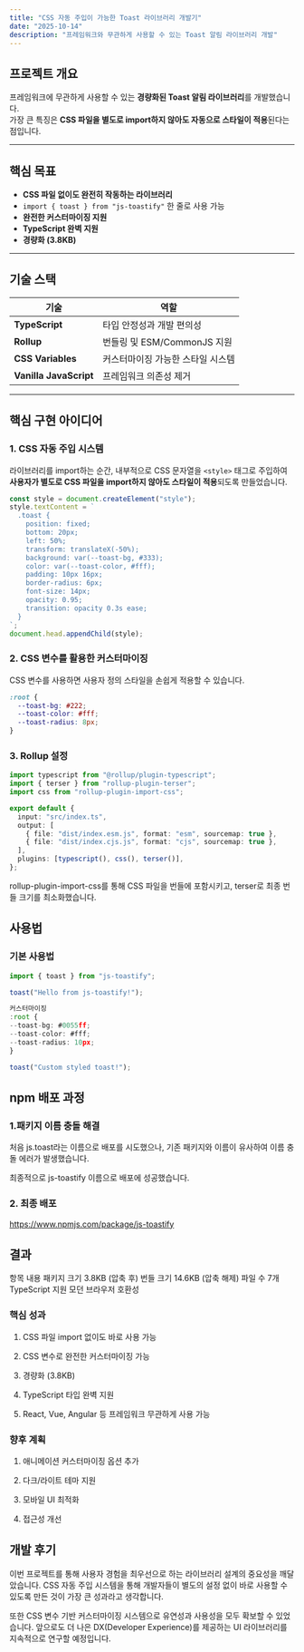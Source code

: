 ```yaml
---
title: "CSS 자동 주입이 가능한 Toast 라이브러리 개발기"
date: "2025-10-14"
description: "프레임워크와 무관하게 사용할 수 있는 Toast 알림 라이브러리 개발"
---
```


## 프로젝트 개요

프레임워크에 무관하게 사용할 수 있는 **경량화된 Toast 알림 라이브러리**를 개발했습니다.  
가장 큰 특징은 **CSS 파일을 별도로 import하지 않아도 자동으로 스타일이 적용**된다는 점입니다.

---

## 핵심 목표

- **CSS 파일 없이도 완전히 작동하는 라이브러리**
- `import { toast } from "js-toastify"` 한 줄로 사용 가능
- **완전한 커스터마이징 지원**
- **TypeScript 완벽 지원**
- **경량화 (3.8KB)**

---

## 기술 스택

| 기술                   | 역할                              |
| ---------------------- | --------------------------------- |
| **TypeScript**         | 타입 안정성과 개발 편의성         |
| **Rollup**             | 번들링 및 ESM/CommonJS 지원       |
| **CSS Variables**      | 커스터마이징 가능한 스타일 시스템 |
| **Vanilla JavaScript** | 프레임워크 의존성 제거            |

---

## 핵심 구현 아이디어

### 1. CSS 자동 주입 시스템

라이브러리를 import하는 순간, 내부적으로 CSS 문자열을 `<style>` 태그로 주입하여  
**사용자가 별도로 CSS 파일을 import하지 않아도 스타일이 적용**되도록 만들었습니다.

```ts
const style = document.createElement("style");
style.textContent = `
  .toast {
    position: fixed;
    bottom: 20px;
    left: 50%;
    transform: translateX(-50%);
    background: var(--toast-bg, #333);
    color: var(--toast-color, #fff);
    padding: 10px 16px;
    border-radius: 6px;
    font-size: 14px;
    opacity: 0.95;
    transition: opacity 0.3s ease;
  }
`;
document.head.appendChild(style);
```

### 2. CSS 변수를 활용한 커스터마이징

CSS 변수를 사용하면 사용자 정의 스타일을 손쉽게 적용할 수 있습니다.

```css
:root {
  --toast-bg: #222;
  --toast-color: #fff;
  --toast-radius: 8px;
}
```

### 3. Rollup 설정

```ts
import typescript from "@rollup/plugin-typescript";
import { terser } from "rollup-plugin-terser";
import css from "rollup-plugin-import-css";

export default {
  input: "src/index.ts",
  output: [
    { file: "dist/index.esm.js", format: "esm", sourcemap: true },
    { file: "dist/index.cjs.js", format: "cjs", sourcemap: true },
  ],
  plugins: [typescript(), css(), terser()],
};
```

rollup-plugin-import-css를 통해 CSS 파일을 번들에 포함시키고,
terser로 최종 번들 크기를 최소화했습니다.

## 사용법

### 기본 사용법

```ts
import { toast } from "js-toastify";

toast("Hello from js-toastify!");

커스터마이징
:root {
--toast-bg: #0055ff;
--toast-color: #fff;
--toast-radius: 10px;
}

toast("Custom styled toast!");
```

## npm 배포 과정

### 1.패키지 이름 충돌 해결

처음 js.toast라는 이름으로 배포를 시도했으나,
기존 패키지와 이름이 유사하여 이름 충돌 에러가 발생했습니다.

최종적으로 js-toastify 이름으로 배포에 성공했습니다.

### 2. 최종 배포

https://www.npmjs.com/package/js-toastify

## 결과

항목 내용
패키지 크기 3.8KB (압축 후)
번들 크기 14.6KB (압축 해제)
파일 수 7개
TypeScript 지원
모던 브라우저 호환성

### 핵심 성과

1. CSS 파일 import 없이도 바로 사용 가능

2. CSS 변수로 완전한 커스터마이징 가능

3. 경량화 (3.8KB)

4. TypeScript 타입 완벽 지원

5. React, Vue, Angular 등 프레임워크 무관하게 사용 가능

### 향후 계획

1. 애니메이션 커스터마이징 옵션 추가

2. 다크/라이트 테마 지원

3. 모바일 UI 최적화

4. 접근성 개선

## 개발 후기

이번 프로젝트를 통해 사용자 경험을 최우선으로 하는 라이브러리 설계의 중요성을 깨달았습니다.
CSS 자동 주입 시스템을 통해 개발자들이 별도의 설정 없이 바로 사용할 수 있도록 만든 것이
가장 큰 성과라고 생각합니다.

또한 CSS 변수 기반 커스터마이징 시스템으로 유연성과 사용성을 모두 확보할 수 있었습니다.
앞으로도 더 나은 DX(Developer Experience)를 제공하는 UI 라이브러리를 지속적으로 연구할 예정입니다.
